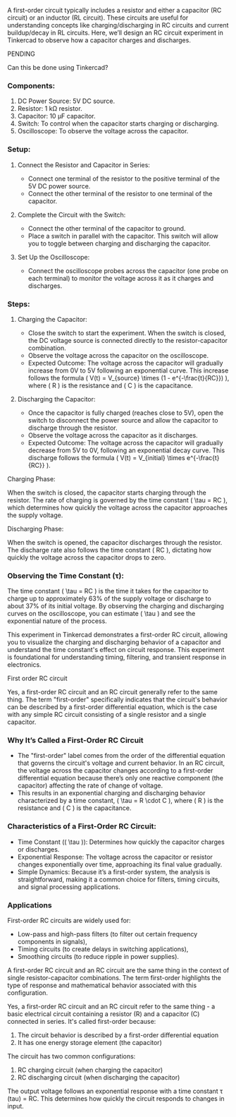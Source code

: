A first-order circuit typically includes a resistor and either a capacitor (RC circuit) or an inductor (RL circuit). These circuits are useful for understanding concepts like charging/discharging in RC circuits and current buildup/decay in RL circuits. Here, we’ll design an RC circuit experiment in Tinkercad to observe how a capacitor charges and discharges.

PENDING

Can this be done using Tinkercad?

### Components:

1. DC Power Source: 5V DC source.
2. Resistor: 1 kΩ resistor.
3. Capacitor: 10 µF capacitor.
4. Switch: To control when the capacitor starts charging or discharging.
5. Oscilloscope: To observe the voltage across the capacitor.

### Setup:

1. Connect the Resistor and Capacitor in Series:
   - Connect one terminal of the resistor to the positive terminal of the 5V DC power source.
   - Connect the other terminal of the resistor to one terminal of the capacitor.

2. Complete the Circuit with the Switch:
   - Connect the other terminal of the capacitor to ground.
   - Place a switch in parallel with the capacitor. This switch will allow you to toggle between charging and discharging the capacitor.

3. Set Up the Oscilloscope:
   - Connect the oscilloscope probes across the capacitor (one probe on each terminal) to monitor the voltage across it as it charges and discharges.

### Steps:

1. Charging the Capacitor:
   - Close the switch to start the experiment. When the switch is closed, the DC voltage source is connected directly to the resistor-capacitor combination.
   - Observe the voltage across the capacitor on the oscilloscope.
   - Expected Outcome: The voltage across the capacitor will gradually increase from 0V to 5V following an exponential curve. This increase follows the formula \( V(t) = V_{source} \times (1 - e^{-\frac{t}{RC}}) \), where \( R \) is the resistance and \( C \) is the capacitance.

2. Discharging the Capacitor:
   - Once the capacitor is fully charged (reaches close to 5V), open the switch to disconnect the power source and allow the capacitor to discharge through the resistor.
   - Observe the voltage across the capacitor as it discharges.
   - Expected Outcome: The voltage across the capacitor will gradually decrease from 5V to 0V, following an exponential decay curve. This discharge follows the formula \( V(t) = V_{initial} \times e^{-\frac{t}{RC}} \).


Charging Phase:

When the switch is closed, the capacitor starts charging through the resistor. The rate of charging is governed by the time constant \( \tau = RC \), which determines how quickly the voltage across the capacitor approaches the supply voltage.

Discharging Phase:

When the switch is opened, the capacitor discharges through the resistor. The discharge rate also follows the time constant \( RC \), dictating how quickly the voltage across the capacitor drops to zero.

### Observing the Time Constant (τ):

The time constant \( \tau = RC \) is the time it takes for the capacitor to charge up to approximately 63% of the supply voltage or discharge to about 37% of its initial voltage.
By observing the charging and discharging curves on the oscilloscope, you can estimate \( \tau \) and see the exponential nature of the process.

This experiment in Tinkercad demonstrates a first-order RC circuit, allowing you to visualize the charging and discharging behavior of a capacitor and understand the time constant's effect on circuit response. This experiment is foundational for understanding timing, filtering, and transient response in electronics.

First order RC circuit

Yes, a first-order RC circuit and an RC circuit generally refer to the same thing. The term "first-order" specifically indicates that the circuit's behavior can be described by a first-order differential equation, which is the case with any simple RC circuit consisting of a single resistor and a single capacitor.

### Why It’s Called a First-Order RC Circuit

- The "first-order" label comes from the order of the differential equation that governs the circuit's voltage and current behavior. In an RC circuit, the voltage across the capacitor changes according to a first-order differential equation because there’s only one reactive component (the capacitor) affecting the rate of change of voltage.
- This results in an exponential charging and discharging behavior characterized by a time constant, \( \tau = R \cdot C \), where \( R \) is the resistance and \( C \) is the capacitance.

### Characteristics of a First-Order RC Circuit:

- Time Constant (\( \tau \)): Determines how quickly the capacitor charges or discharges.
- Exponential Response: The voltage across the capacitor or resistor changes exponentially over time, approaching its final value gradually.
- Simple Dynamics: Because it’s a first-order system, the analysis is straightforward, making it a common choice for filters, timing circuits, and signal processing applications.

### Applications

First-order RC circuits are widely used for:
- Low-pass and high-pass filters (to filter out certain frequency components in signals),
- Timing circuits (to create delays in switching applications),
- Smoothing circuits (to reduce ripple in power supplies).

A first-order RC circuit and an RC circuit are the same thing in the context of single resistor-capacitor combinations. The term first-order highlights the type of response and mathematical behavior associated with this configuration.


Yes, a first-order RC circuit and an RC circuit refer to the same thing - a basic electrical circuit containing a resistor (R) and a capacitor (C) connected in series. It's called first-order because:

1. The circuit behavior is described by a first-order differential equation
2. It has one energy storage element (the capacitor)

The circuit has two common configurations:
1. RC charging circuit (when charging the capacitor)
2. RC discharging circuit (when discharging the capacitor)

The output voltage follows an exponential response with a time constant τ (tau) = RC. This determines how quickly the circuit responds to changes in input.
